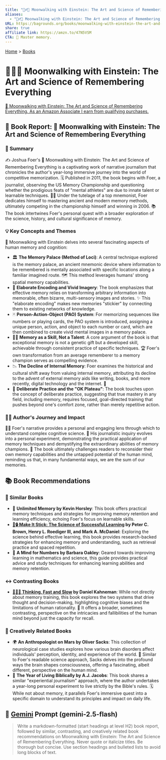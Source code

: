 ```yaml
---
title: "🚶‍♂️🧠 Moonwalking with Einstein: The Art and Science of Remembering Everything"
aliases:
  - "🚶‍♂️🧠 Moonwalking with Einstein: The Art and Science of Remembering Everything"
URL: https://bagrounds.org/books/moonwalking-with-einstein-the-art-and-science-of-remembering-everything
share: true
affiliate link: https://amzn.to/47N5VSM
CTA: 🧠 Master memory.
---
```

[Home](../index.md) > [Books](./index.md)  
# 🚶‍♂️🧠 Moonwalking with Einstein: The Art and Science of Remembering Everything  
[🛒 Moonwalking with Einstein: The Art and Science of Remembering Everything. As an Amazon Associate I earn from qualifying purchases.](https://amzn.to/47N5VSM)  
  
## 📖 Book Report: 🧠 Moonwalking with Einstein: The Art and Science of Remembering Everything  
  
### 📝 Summary  
  
✍️ Joshua Foer's 🧠 Moonwalking with Einstein: The Art and Science of Remembering Everything is a captivating work of narrative journalism that chronicles the author's year-long immersive journey into the world of competitive memorization. 🗓️ Published in 2011, the book begins with Foer, a journalist, observing the US Memory Championship and questioning whether the prodigious feats of "mental athletes" are due to innate talent or learnable techniques. 👨‍🏫 Under the tutelage of a top mnemonist, Foer dedicates himself to mastering ancient and modern memory methods, ultimately competing in the championship himself and winning in 2006. 📚 The book intertwines Foer's personal quest with a broader exploration of the science, history, and cultural significance of memory.  
  
### 💡 Key Concepts and Themes  
  
🧠 Moonwalking with Einstein delves into several fascinating aspects of human memory and cognition:  
  
* 🏛️ **The Memory Palace (Method of Loci)**: A central technique explored is the memory palace, an ancient mnemonic device where information to be remembered is mentally associated with specific locations along a familiar imagined route. 🗺️ This method leverages humans' strong spatial memory capabilities.  
* 🎨 **Elaborate Encoding and Vivid Imagery**: The book emphasizes that effective memory relies on transforming arbitrary information into memorable, often bizarre, multi-sensory images and stories. ✨ This "elaborate encoding" makes new memories "stickier" by connecting them to existing networks of knowledge.  
* 🃏 **Person-Action-Object (PAO) System**: For memorizing sequences like numbers or playing cards, the PAO system is introduced, assigning a unique person, action, and object to each number or card, which are then combined to create vivid mental images in a memory palace.  
* 🏋️‍♀️ **Memory as a Skill, Not a Talent**: A core argument of the book is that exceptional memory is not a genetic gift but a developed skill, achievable through consistent practice of specific techniques. 🏆 Foer's own transformation from an average rememberer to a memory champion serves as compelling evidence.  
* 📉 **The Decline of Internal Memory**: Foer examines the historical and cultural shift away from valuing internal memory, attributing its decline to the advent of external memory aids like writing, books, and more recently, digital technology and the internet. 📱  
* 🎯 **Deliberate Practice and the "OK Plateau"**: The book touches upon the concept of deliberate practice, suggesting that true mastery in any field, including memory, requires focused, goal-directed training that pushes beyond one's comfort zone, rather than merely repetitive action.  
  
### 🚶‍♂️ Author's Journey and Impact  
  
👨‍💻 Foer's narrative provides a personal and engaging lens through which to understand complex cognitive science. 🔬 His journalistic inquiry evolves into a personal experiment, demonstrating the practical application of memory techniques and demystifying the extraordinary abilities of memory champions. 🤯 The book ultimately challenges readers to reconsider their own memory capabilities and the untapped potential of the human mind, reminding us that, in many fundamental ways, we are the sum of our memories.  
  
## 📚 Book Recommendations  
  
### 🤝 Similar Books  
  
* 🧠 **Unlimited Memory by Kevin Horsley**: This book offers practical memory techniques and strategies for improving memory retention and learning efficiency, echoing Foer's focus on learnable skills.  
* **[🧠🔒 Make It Stick: The Science of Successful Learning](./make-it-stick.md) by Peter C. Brown, Henry L. Roediger III, and Mark A. McDaniel**: Exploring the science behind effective learning, this book provides research-backed strategies for enhancing memory and understanding, such as retrieval practice and spaced repetition.  
* 📐 **A Mind for Numbers by Barbara Oakley**: Geared towards improving learning in mathematics and science, this guide provides practical advice and study techniques for enhancing learning abilities and memory retention.  
  
### ↔️ Contrasting Books  
  
* **[🤔🐇🐢 Thinking, Fast and Slow](./thinking-fast-and-slow.md) by Daniel Kahneman**: While not directly about memory training, this book explores the two systems that drive thought and decision-making, highlighting cognitive biases and the limitations of human rationality. 🧐 It offers a broader, sometimes contrasting, perspective on the intricacies and fallibilities of the human mind beyond just the capacity for recall.  
  
### 🎨 Creatively Related Books  
  
* 🌍 **An Anthropologist on Mars by Oliver Sacks**: This collection of neurological case studies explores how various brain disorders affect individuals' perception, identity, and experience of the world. 🔬 Similar to Foer's readable science approach, Sacks delves into the profound ways the brain shapes consciousness, offering a fascinating, albeit different, perspective on the human mind.  
* 🙏 **The Year of Living Biblically by A.J. Jacobs**: This book shares a similar "experiential journalism" approach, where the author undertakes a year-long personal experiment to live strictly by the Bible's rules. 🗓️ While not about memory, it parallels Foer's immersive quest into a specific domain to understand its principles and impact on daily life.  
  
## 💬 [Gemini](https://gemini.google.com) Prompt (gemini-2.5-flash)  
> Write a markdown-formatted (start headings at level H2) book report, followed by similar, contrasting, and creatively related book recommendations on Moonwalking with Einstein: The Art and Science of Remembering Everything. Never quote or italicize titles. Be thorough but concise. Use section headings and bulleted lists to avoid long blocks of text.